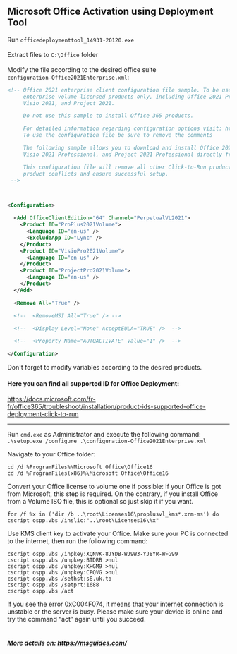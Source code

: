 ## Microsoft Office Activation using Deployment Tool
Run `officedeploymenttool_14931-20120.exe`<br><br>
Extract files to `C:\Office` folder<br><br>
Modify the file according to the desired office suite<br>
`configuration-Office2021Enterprise.xml`:
```xml
<!-- Office 2021 enterprise client configuration file sample. To be used for Office 2021 
     enterprise volume licensed products only, including Office 2021 Professional Plus,
     Visio 2021, and Project 2021.

     Do not use this sample to install Office 365 products.

     For detailed information regarding configuration options visit: http://aka.ms/ODT. 
     To use the configuration file be sure to remove the comments

     The following sample allows you to download and install Office 2021 Professional Plus,
     Visio 2021 Professional, and Project 2021 Professional directly from the Office CDN.

     This configuration file will remove all other Click-to-Run products in order to avoid
     product conflicts and ensure successful setup.
 -->



<Configuration>

  <Add OfficeClientEdition="64" Channel="PerpetualVL2021">
    <Product ID="ProPlus2021Volume">
      <Language ID="en-us" />
      <ExcludeApp ID="Lync" />
    </Product>
    <Product ID="VisioPro2021Volume">
      <Language ID="en-us" />
    </Product>
    <Product ID="ProjectPro2021Volume">
      <Language ID="en-us" />
    </Product>
  </Add>

  <Remove All="True" />

  <!--  <RemoveMSI All="True" /> -->

  <!--  <Display Level="None" AcceptEULA="TRUE" />  -->

  <!--  <Property Name="AUTOACTIVATE" Value="1" />  -->

</Configuration>

```
Don't forget to modify <Product ID="ProPlus2021Volume"> variables according to the desired products.<br>
#### Here you can find all supported ID for Office Deployment:<br>
https://docs.microsoft.com/fr-fr/office365/troubleshoot/installation/product-ids-supported-office-deployment-click-to-run

<hr>
  
Run `cmd.exe` as Administrator and execute the following command:<br>
`.\setup.exe /configure .\configuration-Office2021Enterprise.xml`
<br>
  
Navigate to your Office folder:
```
cd /d %ProgramFiles%\Microsoft Office\Office16
cd /d %ProgramFiles(x86)%\Microsoft Office\Office16
```

Convert your Office license to volume one if possible:
If your Office is got from Microsoft, this step is required. On the contrary, if you install Office from a Volume ISO file, this is optional so just skip it if you want.
```
for /f %x in ('dir /b ..\root\Licenses16\proplusvl_kms*.xrm-ms') do cscript ospp.vbs /inslic:"..\root\Licenses16\%x"
```

Use KMS client key to activate your Office.
Make sure your PC is connected to the internet, then run the following command:
```
cscript ospp.vbs /inpkey:XQNVK-8JYDB-WJ9W3-YJ8YR-WFG99
cscript ospp.vbs /unpkey:BTDRB >nul
cscript ospp.vbs /unpkey:KHGM9 >nul
cscript ospp.vbs /unpkey:CPQVG >nul
cscript ospp.vbs /sethst:s8.uk.to
cscript ospp.vbs /setprt:1688
cscript ospp.vbs /act
```

If you see the error 0xC004F074, it means that your internet connection is unstable or the server is busy. Please make sure your device is online and try the command “act” again until you succeed.
<br>
<br>
##### More details on: https://msguides.com/
